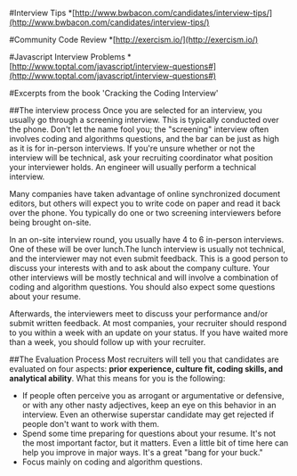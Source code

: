 #Interview Tips
*[http://www.bwbacon.com/candidates/interview-tips/](http://www.bwbacon.com/candidates/interview-tips/)

#Community Code Review
*[http://exercism.io/](http://exercism.io/)

#Javascript Interview Problems
*[http://www.toptal.com/javascript/interview-questions#](http://www.toptal.com/javascript/interview-questions#)

#Excerpts from the book 'Cracking the Coding Interview'

##The interview process
Once you are selected for an interview, you usually go through a screening interview. This is typically conducted over the phone. 
Don't let the name fool you; the "screening" interview often involves coding and algorithms questions, and the bar can be just as high as it is for in-person interviews. If you're unsure whether or not the interview will be technical, ask your recruiting coordinator what position your interviewer holds. An engineer will usually perform a technical interview.

Many companies have taken advantage of online synchronized document editors, but others will expect you to write code on paper and read it back over the phone. You typically do one or two screening interviewers before being brought on-site.

In an on-site interview round, you usually have 4 to 6 in-person interviews. One of these will be over lunch.The lunch interview is usually not technical, and the interviewer may not even submit feedback. This is a good person to discuss your interests with and to ask about the company culture. Your other interviews will be mostly technical and will involve a combination of coding and algorithm questions. You should also expect some questions about your resume.

Afterwards, the interviewers meet to discuss your performance and/or submit written feedback. At most companies, your recruiter should respond to you within a week with an update on your status.
If you have waited more than a week, you should follow up with your recruiter.

##The Evaluation Process
Most recruiters will tell you that candidates are evaluated on four aspects: **prior experience, culture fit, coding skills, and analytical ability**.
What this means for you is the following:
+ If people often perceive you as arrogant or argumentative or defensive, or with any other nasty adjectives, keep an eye on this behavior in an interview. Even an otherwise superstar candidate may get rejected if people don't want to work with them.
+ Spend some time preparing for questions about your resume. It's not the most important factor, but it matters. Even a little bit of time here can help you improve in major ways. It's a great "bang for your buck."
+ Focus mainly on coding and algorithm questions.

